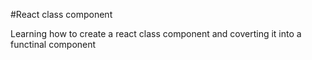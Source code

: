 #React class component 

Learning how to create a react class component and coverting
it into a functinal component